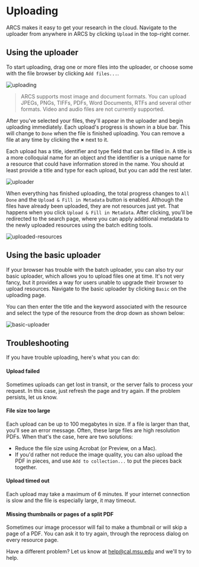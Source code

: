 Uploading
=========
ARCS makes it easy to get your research in the cloud. Navigate to the uploader
from anywhere in ARCS by clicking `Upload` in the top-right corner.

Using the uploader
------------------
To start uploading, drag one or more files into the uploader, or choose some
with the file browser by clicking `Add files...`. 

![uploading](../img/docs/uploading.png)

>ARCS supports most image and document formats. You can upload JPEGs, PNGs,
TIFFs, PDFs, Word Documents, RTFs and several other formats. Video and audio
files are not currently supported.

After you've selected your files, they'll appear in the uploader and begin 
uploading immediately. Each upload's progress is shown in a blue bar. This
will change to `Done` when the file is finished uploading. You can remove a file
at any time by clicking the **&times;** next to it.

Each upload has a title, identifier and type field that can be filled in. A title is a more colloquial name for an object and the identifier is a unique name for a resource that could have information stored in the name. You
should at least provide a title and type for each upload, but you can add the rest later.

![uploader](../img/docs/uploader.png)

When everything has finished uploading, the total progress changes to `All
Done` and the `Upload & Fill in Metadata` button is enabled. Although the files
have already been uploaded, they are not resources just yet. That happens when
you click `Upload & Fill in Metadata`. After clicking, you'll be redirected to
the search page, where you can apply additional metadata to the newly uploaded
resources using the batch editing tools.

![uploaded-resources](../img/docs/uploaded-resources.png)

Using the basic uploader
------------------------
If your browser has trouble with the batch uploader, you can also try our basic
uploader, which allows you to upload files one at time. It's not very fancy,
but it provides a way for users unable to upgrade their browser to upload
resources. Navigate to the basic uploader by clicking `Basic` on the uploading
page.

You can then enter the title and the keyword associated with the resource and select  the type of the resource from the drop down as shown below:

![basic-uploader](../img/docs/basic-uploader.png)

Troubleshooting
---------------
If you have trouble uploading, here's what you can do:

#### Upload failed
Sometimes uploads can get lost in transit, or the server fails to process your
request. In this case, just refresh the page and try again. If the problem 
persists, let us know.

#### File size too large
Each upload can be up to 100 megabytes in size. If a file is larger than that, 
you'll see an error message. Often, these large files are high resolution PDFs. 
When that's the case, here are two solutions:

- Reduce the file size using Acrobat (or Preview, on a Mac).
- If you'd rather not reduce the image quality, you can also upload the PDF in
  pieces, and use `Add to collection...` to put the pieces back together. 

#### Upload timed out
Each upload may take a maximum of 6 minutes. If your internet connection is 
slow and the file is especially large, it may timeout.

#### Missing thumbnails or pages of a split PDF
Sometimes our image processor will fail to make a thumbnail or will skip a page
of a PDF. You can ask it to try again, through the reprocess dialog on every
resource page.

Have a different problem? Let us know at help@cal.msu.edu and we'll try to help.
